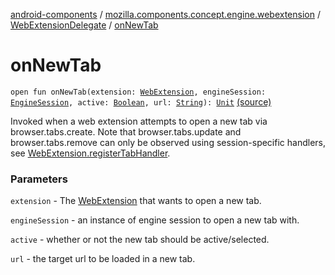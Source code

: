 [android-components](../../index.md) / [mozilla.components.concept.engine.webextension](../index.md) / [WebExtensionDelegate](index.md) / [onNewTab](./on-new-tab.md)

# onNewTab

`open fun onNewTab(extension: `[`WebExtension`](../-web-extension/index.md)`, engineSession: `[`EngineSession`](../../mozilla.components.concept.engine/-engine-session/index.md)`, active: `[`Boolean`](https://kotlinlang.org/api/latest/jvm/stdlib/kotlin/-boolean/index.html)`, url: `[`String`](https://kotlinlang.org/api/latest/jvm/stdlib/kotlin/-string/index.html)`): `[`Unit`](https://kotlinlang.org/api/latest/jvm/stdlib/kotlin/-unit/index.html) [(source)](https://github.com/mozilla-mobile/android-components/blob/master/components/concept/engine/src/main/java/mozilla/components/concept/engine/webextension/WebExtensionDelegate.kt#L63)

Invoked when a web extension attempts to open a new tab via
browser.tabs.create. Note that browser.tabs.update and browser.tabs.remove
can only be observed using session-specific handlers,
see [WebExtension.registerTabHandler](../-web-extension/register-tab-handler.md).

### Parameters

`extension` - The [WebExtension](../-web-extension/index.md) that wants to open a new tab.

`engineSession` - an instance of engine session to open a new tab with.

`active` - whether or not the new tab should be active/selected.

`url` - the target url to be loaded in a new tab.